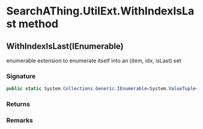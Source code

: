 # SearchAThing.UtilExt.WithIndexIsLast method
## WithIndexIsLast<T>(IEnumerable<T>)
enumerable extension to enumerate itself into an (item, idx, isLast) set

### Signature
```csharp
public static System.Collections.Generic.IEnumerable<System.ValueTuple<T, int, bool>> WithIndexIsLast<T>(IEnumerable<T> en)
```
### Returns

### Remarks

